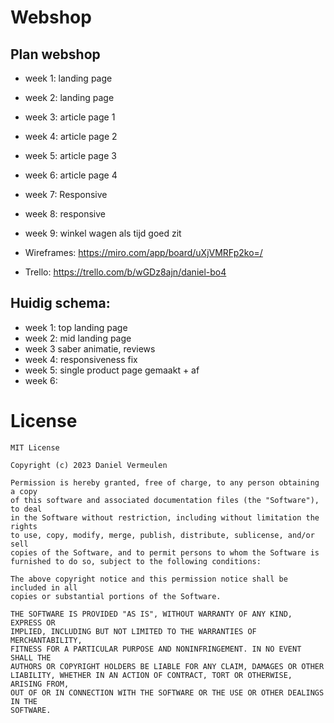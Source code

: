 # Webshop

## Plan webshop

- week 1: landing page
- week 2: landing page
- week 3: article page 1
- week 4: article page 2
- week 5: article page 3
- week 6: article page 4
- week 7: Responsive
- week 8: responsive
- week 9: winkel wagen als tijd goed zit

- Wireframes: https://miro.com/app/board/uXjVMRFp2ko=/
- Trello: https://trello.com/b/wGDz8ajn/daniel-bo4

## Huidig schema:

- week 1: top landing page
- week 2: mid landing page
- week 3 saber animatie, reviews
- week 4: responsiveness fix
- week 5: single product page gemaakt + af
- week 6:


# License
```
MIT License

Copyright (c) 2023 Daniel Vermeulen

Permission is hereby granted, free of charge, to any person obtaining a copy
of this software and associated documentation files (the "Software"), to deal
in the Software without restriction, including without limitation the rights
to use, copy, modify, merge, publish, distribute, sublicense, and/or sell
copies of the Software, and to permit persons to whom the Software is
furnished to do so, subject to the following conditions:

The above copyright notice and this permission notice shall be included in all
copies or substantial portions of the Software.

THE SOFTWARE IS PROVIDED "AS IS", WITHOUT WARRANTY OF ANY KIND, EXPRESS OR
IMPLIED, INCLUDING BUT NOT LIMITED TO THE WARRANTIES OF MERCHANTABILITY,
FITNESS FOR A PARTICULAR PURPOSE AND NONINFRINGEMENT. IN NO EVENT SHALL THE
AUTHORS OR COPYRIGHT HOLDERS BE LIABLE FOR ANY CLAIM, DAMAGES OR OTHER
LIABILITY, WHETHER IN AN ACTION OF CONTRACT, TORT OR OTHERWISE, ARISING FROM,
OUT OF OR IN CONNECTION WITH THE SOFTWARE OR THE USE OR OTHER DEALINGS IN THE
SOFTWARE.
```